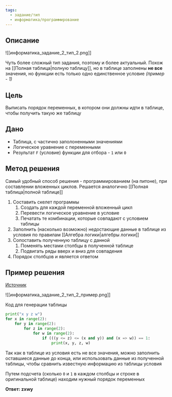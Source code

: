 ```yaml
---
tags:
  - задание/тип
  - информатика/программирование
---
```

## Описание
 
![[информатика_задание_2_тип_2.png]]

Чуть более сложный тип задания, поэтому и более актуальный. Похож на [[Полная таблица|полную таблицу]], но в таблице заполнены **не все** значения, но функции есть только одно единственное условие *(пример - 1)*

## Цель

Выписать порядок переменных, в котором они должны идти в таблице, чтобы получить такую же таблицу

## Дано

- Таблица, с частично заполоненными значениями
- Логическое уравнение с переменными
- Результат `F` (условие) функции для отбора - `1` или `0`

## Метод решения

Самый удобный способ решения - программированием (на питоне), при составлении вложенных циклов. Решается аналогично [[Полная таблица|полной таблице]]

1. Составить скелет программы
	1. Создать для каждой переменной вложенный цикл
	2. Перевести логическое уравнение в условие
	3. Печатать те комбинации, которые совпадают с условием таблицы
2. Заполнить (насколько возможно) недостающие данные в таблице из условия по правилам [[Алгебра логики|алгебры логики]]
3. Сопоставить полученную таблицу с данной
	1. Поменять местами столбцы в полученной таблице
	2. Подвигать ряды вверх и вниз для совпадения
4. Порядок столбцов и является ответом

## Пример решения

[Источник](https://youtu.be/Th549LNTlOc?list=PLFzCAD7_42DzlznmvI70SfXl3V0dlvqdn&t=968)

![[информатика_задание_2_тип_2_пример.png]]

Код для генерации таблицы

```python
print("x y z w")
for x in range(2):
	for y in range(2):
		for z in range(2):
			for w in range(2):
				if (((y <= z) <= (x and y)) and (x => w)) == 1:
					print(x, y, z, w)
```

Так как в таблице из условия есть не все значения, можно заполнить оставшиеся данные до конца, или использовать данные из полученной таблицы, чтобы сравнить известную информацию из таблицы условия

Путем подсчета (сколько `0` и `1` в каждом столбцы и строке в оригинальной таблице) находим нужный порядок переменных

**Ответ: zxwy**